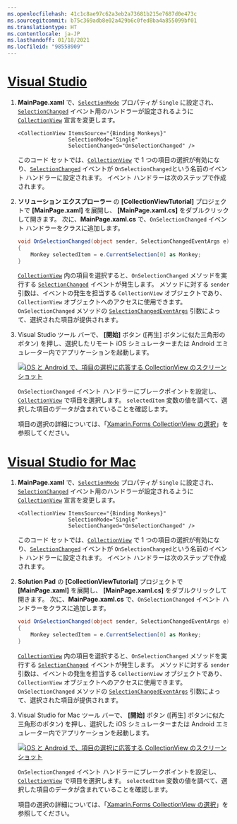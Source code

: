 ```yaml
---
ms.openlocfilehash: 41c1c8ae97c62a3eb2a73681b215e7687d0e473c
ms.sourcegitcommit: b75c369adb8e02a429b6c0fed8ba4a855099bf01
ms.translationtype: HT
ms.contentlocale: ja-JP
ms.lasthandoff: 01/18/2021
ms.locfileid: "98558909"
---
```

# <a name="visual-studio"></a>[Visual Studio](#tab/vswin)

1. **MainPage.xaml** で、[`SelectionMode`](xref:Xamarin.Forms.SelectableItemsView.SelectionMode) プロパティが `Single` に設定され、[`SelectionChanged`](xref:Xamarin.Forms.SelectableItemsView.SelectionChanged) イベント用のハンドラーが設定されるように [`CollectionView`](xref:Xamarin.Forms.CollectionView) 宣言を変更します。

    ```xaml
    <CollectionView ItemsSource="{Binding Monkeys}"
                    SelectionMode="Single"
                    SelectionChanged="OnSelectionChanged" />
    ```

    このコード セットでは、[`CollectionView`](xref:Xamarin.Forms.CollectionView) で 1 つの項目の選択が有効になり、[`SelectionChanged`](xref:Xamarin.Forms.SelectableItemsView.SelectionChanged) イベントが `OnSelectionChanged`という名前のイベント ハンドラーに設定されます。 イベント ハンドラーは次のステップで作成されます。

1. **ソリューション エクスプローラー** の **[CollectionViewTutorial]** プロジェクトで **[MainPage.xaml]** を展開し、 **[MainPage.xaml.cs]** をダブルクリックして開きます。 次に、**MainPage.xaml.cs** で、`OnSelectionChanged` イベント ハンドラーをクラスに追加します。

    ```csharp
    void OnSelectionChanged(object sender, SelectionChangedEventArgs e)
    {
        Monkey selectedItem = e.CurrentSelection[0] as Monkey;
    }
    ```

    [`CollectionView`](xref:Xamarin.Forms.CollectionView) 内の項目を選択すると、`OnSelectionChanged` メソッドを実行する [`SelectionChanged`](xref:Xamarin.Forms.SelectableItemsView.SelectionChanged) イベントが発生します。 メソッドに対する `sender` 引数は、イベントの発生を担当する `CollectionView` オブジェクトであり、`CollectionView` オブジェクトへのアクセスに使用できます。 `OnSelectionChanged` メソッドの [`SelectionChangedEventArgs`](xref:Xamarin.Forms.SelectionChangedEventArgs) 引数によって、選択された項目が提供されます。

1. Visual Studio ツール バーで、 **[開始]** ボタン ([再生] ボタンに似た三角形のボタン) を押し、選択したリモート iOS シミュレーターまたは Android エミュレーター内でアプリケーションを起動します。

    [![iOS と Android で、項目の選択に応答する CollectionView のスクリーンショット](../images/item-selection.png "CollectionView の項目の選択")](../images/item-selection-large.png#lightbox "CollectionView の項目の選択")

    `OnSelectionChanged` イベント ハンドラーにブレークポイントを設定し、[`CollectionView`](xref:Xamarin.Forms.CollectionView) で項目を選択します。 `selectedItem` 変数の値を調べて、選択した項目のデータが含まれていることを確認します。

    項目の選択の詳細については、「[Xamarin.Forms CollectionView の選択](~/xamarin-forms/user-interface/collectionview/selection.md)」を参照してください。

# <a name="visual-studio-for-mac"></a>[Visual Studio for Mac](#tab/vsmac)

1. **MainPage.xaml** で、[`SelectionMode`](xref:Xamarin.Forms.SelectableItemsView.SelectionMode) プロパティが `Single` に設定され、[`SelectionChanged`](xref:Xamarin.Forms.SelectableItemsView.SelectionChanged) イベント用のハンドラーが設定されるように [`CollectionView`](xref:Xamarin.Forms.CollectionView) 宣言を変更します。

    ```xaml
    <CollectionView ItemsSource="{Binding Monkeys}"
                    SelectionMode="Single"
                    SelectionChanged="OnSelectionChanged" />
    ```

    このコード セットでは、[`CollectionView`](xref:Xamarin.Forms.CollectionView) で 1 つの項目の選択が有効になり、[`SelectionChanged`](xref:Xamarin.Forms.SelectableItemsView.SelectionChanged) イベントが `OnSelectionChanged`という名前のイベント ハンドラーに設定されます。 イベント ハンドラーは次のステップで作成されます。

1. **Solution Pad** の **[CollectionViewTutorial]** プロジェクトで **[MainPage.xaml]** を展開し、 **[MainPage.xaml.cs]** をダブルクリックして開きます。 次に、**MainPage.xaml.cs** で、`OnSelectionChanged` イベント ハンドラーをクラスに追加します。

    ```csharp
    void OnSelectionChanged(object sender, SelectionChangedEventArgs e)
    {
        Monkey selectedItem = e.CurrentSelection[0] as Monkey;
    }
    ```

    [`CollectionView`](xref:Xamarin.Forms.CollectionView) 内の項目を選択すると、`OnSelectionChanged` メソッドを実行する [`SelectionChanged`](xref:Xamarin.Forms.SelectableItemsView.SelectionChanged) イベントが発生します。 メソッドに対する `sender` 引数は、イベントの発生を担当する `CollectionView` オブジェクトであり、`CollectionView` オブジェクトへのアクセスに使用できます。 `OnSelectionChanged` メソッドの [`SelectionChangedEventArgs`](xref:Xamarin.Forms.SelectionChangedEventArgs) 引数によって、選択された項目が提供されます。

1. Visual Studio for Mac ツール バーで、 **[開始]** ボタン ([再生] ボタンに似た三角形のボタン) を押し、選択した iOS シミュレーターまたは Android エミュレーター内でアプリケーションを起動します。

    [![iOS と Android で、項目の選択に応答する CollectionView のスクリーンショット](../images/item-selection.png "CollectionView の項目の選択")](../images/item-selection-large.png#lightbox "CollectionView の項目の選択")

    `OnSelectionChanged` イベント ハンドラーにブレークポイントを設定し、[`CollectionView`](xref:Xamarin.Forms.CollectionView) で項目を選択します。 `selectedItem` 変数の値を調べて、選択した項目のデータが含まれていることを確認します。

    項目の選択の詳細については、「[Xamarin.Forms CollectionView の選択](~/xamarin-forms/user-interface/collectionview/selection.md)」を参照してください。

